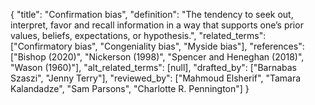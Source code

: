 {
    "title": "Confirmation bias",
    "definition": "The tendency to seek out, interpret, favor and recall information in a way that supports one’s prior values, beliefs, expectations, or hypothesis.",
    "related_terms": ["Confirmatory bias", "Congeniality bias", "Myside bias"],
    "references": ["Bishop (2020)", "Nickerson (1998)", "Spencer and Heneghan (2018)", "Wason (1960)"],
    "alt_related_terms": [null],
    "drafted_by": ["Barnabas Szaszi", "Jenny Terry"],
    "reviewed_by": ["Mahmoud Elsherif", "Tamara Kalandadze", "Sam Parsons", "Charlotte R. Pennington"]
  }
